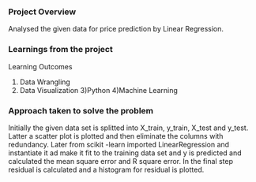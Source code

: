 ### Project Overview

 Analysed the given data for price prediction by Linear Regression.


### Learnings from the project

 Learning Outcomes
1) Data Wrangling
2) Data Visualization
3)Python
4)Machine Learning


### Approach taken to solve the problem

 Initially the given data set is splitted into X_train, y_train, X_test and y_test. Latter a scatter plot is plotted and then eliminate the columns with redundancy. Later from scikit -learn imported LinearRegression and instantiate it ad make it fit to the training data set and y is predicted and calculated the mean square error and R square error. In the final step residual is calculated and a histogram for residual is plotted.


